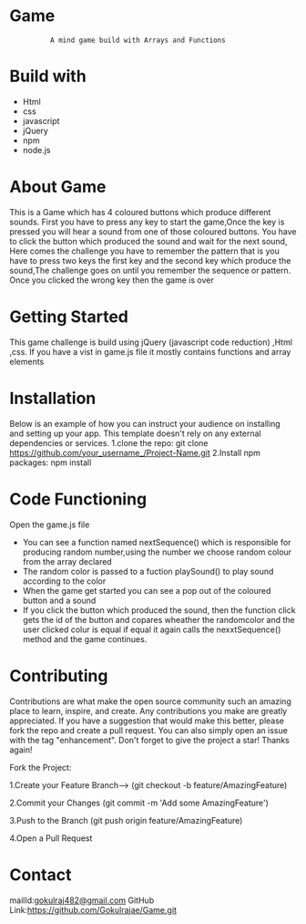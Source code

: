 # Game
              A mind game build with Arrays and Functions
# Build with
   * Html
   * css
   * javascript
   * jQuery
   * npm
   * node.js
# About Game
  This is a Game which has 4 coloured buttons which produce different sounds. First you have to press any key to start the game,Once the key is pressed you will hear a sound from one of those coloured buttons.
  You have to click the button which produced the sound and wait for the next sound, Here comes the challenge you have to remember the pattern that is you have to press two keys the first key and the second key which produce the sound,The challenge goes on until you remember the sequence or pattern.
  Once you clicked the wrong key then the game is over
# Getting Started
  This game challenge is build using jQuery (javascript code reduction) ,Html ,css. If you have a vist in game.js file it mostly contains functions and array elements
# Installation
  Below is an example of how you can instruct your audience on installing and setting up your app. This template doesn't rely on any external dependencies or services.
    1.clone the repo: git clone https://github.com/your_username_/Project-Name.git 
    2.Install npm packages: npm install
 # Code Functioning
   Open the game.js file
   * You can see a function named nextSequence() which is responsible for producing random number,using the number we choose random colour from the array declared
   * The random color is passed to a fuction playSound() to play sound according to the color
   * When the game get started you can see a pop out of the coloured button and a sound
   * If you click the button which produced the sound, then the function click gets the id of the button and copares wheather the randomcolor and the user clicked colur is equal if equal it again calls the nexxtSequence() method and the game continues.
 # Contributing
Contributions are what make the open source community such an amazing place to learn, inspire, and create. Any contributions you make are greatly appreciated.
If you have a suggestion that would make this better, please fork the repo and create a pull request. You can also simply open an issue with the tag "enhancement". Don't forget to give the project a star! Thanks again!

Fork the Project:

1.Create your Feature Branch--> (git checkout -b feature/AmazingFeature)

2.Commit your Changes (git commit -m 'Add some AmazingFeature')

3.Push to the Branch (git push origin feature/AmazingFeature)

4.Open a Pull Request

# Contact
mailId:gokulraj482@gmail.com
GitHub Link:https://github.com/Gokulrajae/Game.git
